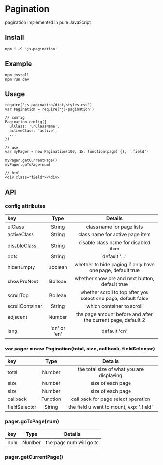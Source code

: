 # Pagination
pagination implemented in pure JavaScript

## Install
```
npm i -S 'js-pagination'
```

## Example
```
npm install
npm run dev
```

## Usage
```
require('js-pagination/dist/styles.css')
var Pagination = require('js-pagination')

// config
Pagination.config({
  ulClass: 'urClassName',
  activeClass: 'active',
  ...
})

// use
var myPager = new Pagination(100, 15, function(page) {}, '.field')

myPager.getCurrentPage()
myPager.goToPage(num)

// html
<div class="field"></div>
```

## API

###  config attributes
| key | Type | Details                                                    |
| :----- | :----: | :-------:                                             |
| ulClass | String | class name for page lists                            |
| activeClass | String | class name for active page item                  |
| disableClass | String | disable class name for disabled item            |
| dots | String | default '...'                                           |
| hideIfEmpty | Boolean | whether to hide paging if only have one page, default true                                    |
|showPreNext| Bollean|whether show pre and next button, default true      |
| scrollTop   | Bollean | whether scroll to top after you select one page, default false            |
| scrollContainer| String | which container to scroll                     |
| adjacent | Number|the page amount before and after the current page, default 2|
| lang | 'cn' or 'en' | default 'cn'                                      |


### var pager = new Pagination(total, size, callback, fieldSelector)
| key | Type | Details                                                    |
| :----- | :----: | :-------:                                             |
| total | Number | the total size of what you are displaying              |
| size | Number | size of each page                                       |
| size | Number | size of each page                                       |
|callback| Function | call back for page select operation                 |
|fieldSelector| String | the field u want to mount, exp: '.field'         |

### pager.goToPage(num)
| key | Type | Details                                                    |
| :----- | :----: | :-------:                                             |
| num | Number |  the page num will go to                                 |

### pager.getCurrentPage()
